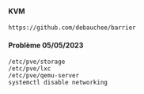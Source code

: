 #### KVM
```
https://github.com/debauchee/barrier
```


#### Problème 05/05/2023
```
/etc/pve/storage
/etc/pve/lxc
/etc/pve/qemu-server
systemctl disable networking
```
